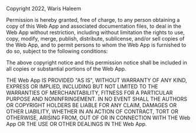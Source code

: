 Copyright 2022, Waris Haleem

Permission is hereby granted, free of charge, to any person obtaining a copy of this Web App and associated documentation files, to deal in the Web App without restriction, including without limitation the rights to use, copy, modify, merge, publish, distribute, sublicense, and/or sell copies of the Web App, and to permit persons to whom the Web App is furnished to do so, subject to the following conditions:

The above copyright notice and this permission notice shall be included in all copies or substantial portions of the Web App.

THE Web App IS PROVIDED "AS IS", WITHOUT WARRANTY OF ANY KIND, EXPRESS OR IMPLIED, INCLUDING BUT NOT LIMITED TO THE WARRANTIES OF MERCHANTABILITY, FITNESS FOR A PARTICULAR PURPOSE AND NONINFRINGEMENT. IN NO EVENT SHALL THE AUTHORS OR COPYRIGHT HOLDERS BE LIABLE FOR ANY CLAIM, DAMAGES OR OTHER LIABILITY, WHETHER IN AN ACTION OF CONTRACT, TORT OR OTHERWISE, ARISING FROM, OUT OF OR IN CONNECTION WITH THE Web App OR THE USE OR OTHER DEALINGS IN THE Web App.